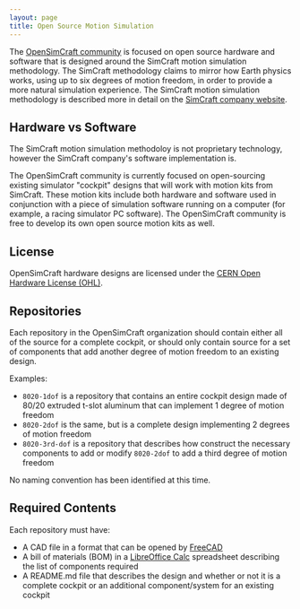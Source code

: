 ```yaml
---
layout: page
title: Open Source Motion Simulation
---
```


The [OpenSimCraft community](https://github.com/opensimcraft) is focused on
open source hardware and software that is designed around the SimCraft motion
simulation methodology. The SimCraft methodology claims to mirror how Earth
physics works, using up to six degrees of motion freedom, in order to provide
a more natural simulation experience. The SimCraft motion simulation
methodology is described more in detail on the [SimCraft company website](https://www.simcraft.com/simcraft-method-of-motion-simulation-realistic-physicsbased-simulator-physicsmatter/).

## Hardware vs Software
The SimCraft motion simulation methodoloy is not proprietary technology,
however the SimCraft company's software implementation is.

The OpenSimCraft community is currently focused on open-sourcing existing
simulator "cockpit" designs that will work with motion kits from SimCraft.
These motion kits include both hardware and software used in conjunction with
a piece of simulation software running on a computer (for example, a racing
simulator PC software). The OpenSimCraft community is free to develop
its own open source motion kits as well.

## License
OpenSimCraft hardware designs are licensed under the [CERN Open Hardware License (OHL)](https://ohwr.org).

## Repositories
Each repository in the OpenSimCraft organization should contain either all of the source for a complete cockpit, or should only contain source for a set of components that add another degree of motion freedom to an existing design.

Examples:

* `8020-1dof` is a repository that contains an entire cockpit design made of 80/20 extruded t-slot aluminum that can implement 1 degree of motion freedom
* `8020-2dof` is the same, but is a complete design implementing 2 degrees of motion freedom
* `8020-3rd-dof` is a repository that describes how construct the necessary components to add or modify `8020-2dof` to add a third degree of motion freedom

No naming convention has been identified at this time.

## Required Contents
Each repository must have:

* A CAD file in a format that can be opened by [FreeCAD](https://www.freecadweb.org/)
* A bill of materials (BOM) in a [LibreOffice Calc](https://www.libreoffice.org/) spreadsheet describing the list of components required
* A README.md file that describes the design and whether or not it is a complete cockpit or an additional component/system for an existing cockpit
